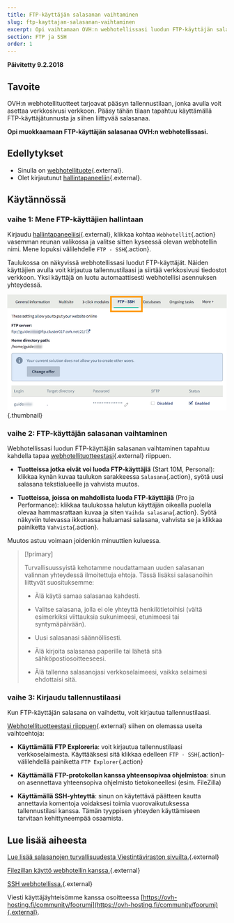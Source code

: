 ```yaml
---
title: FTP-käyttäjän salasanan vaihtaminen
slug: ftp-kayttajan-salasanan-vaihtaminen
excerpt: Opi vaihtamaan OVH:n webhotellissasi luodun FTP-käyttäjän salasana
section: FTP ja SSH
order: 1
---
```


**Päivitetty 9.2.2018**

## Tavoite

OVH:n webhotellituotteet tarjoavat pääsyn tallennustilaan, jonka avulla voit asettaa verkkosivusi verkkoon. Pääsy tähän tilaan tapahtuu käyttämällä FTP-käyttäjätunnusta ja siihen liittyvää salasanaa.

**Opi muokkaamaan FTP-käyttäjän salasanaa OVH:n webhotellissasi.**

## Edellytykset

- Sinulla on [webhotellituote](https://www.ovh-hosting.fi/webhotelli){.external}.
- Olet kirjautunut [hallintapaneeliin](https://www.ovh.com/auth/?action=gotomanager){.external}.

## Käytännössä

### vaihe 1: Mene FTP-käyttäjien hallintaan

Kirjaudu [hallintapaneeliisi](https://www.ovh.com/auth/?action=gotomanager){.external}, klikkaa kohtaa `Webhotellit`{.action} vasemman reunan valikossa ja valitse sitten kyseessä olevan webhotellin nimi. Mene lopuksi välilehdelle `FTP - SSH`{.action}.

Taulukossa on näkyvissä webhotellissasi luodut FTP-käyttäjät. Näiden käyttäjien avulla voit kirjautua tallennustilaasi ja siirtää verkkosivusi tiedostot verkkoon. Yksi käyttäjä on luotu automaattisesti webhotellisi asennuksen yhteydessä.

![ftppassword](images/change-ftp-password-step1.png){.thumbnail}

### vaihe 2: FTP-käyttäjän salasanan vaihtaminen

Webhotellissasi luodun FTP-käyttäjän salasanan vaihtaminen tapahtuu kahdella tapaa [webhotellituotteestasi](https://www.ovh-hosting.fi/webhotelli/){.external} riippuen.

- **Tuotteissa jotka eivät voi luoda FTP-käyttäjiä** (Start 10M, Personal): klikkaa kynän kuvaa taulukon sarakkeessa `Salasana`{.action}, syötä uusi salasana tekstialueelle ja vahvista muutos.

- **Tuotteissa, joissa on mahdollista luoda FTP-käyttäjiä** (Pro ja Performance): klikkaa taulukossa halutun käyttäjän oikealla puolella olevaa hammasrattaan kuvaa ja siten `Vaihda salasana`{.action}. Syötä näkyviin tulevassa ikkunassa haluamasi salasana, vahvista se ja klikkaa painiketta `Vahvista`{.action}.

Muutos astuu voimaan joidenkin minuuttien kuluessa.

> [!primary]
>
> Turvallisuussyistä kehotamme noudattamaan uuden salasanan valinnan yhteydessä ilmoitettuja ehtoja. Tässä lisäksi salasanoihin liittyvät suosituksemme:
>
> - Älä käytä samaa salasanaa kahdesti.
>
> - Valitse salasana, jolla ei ole yhteyttä henkilötietoihisi (vältä esimerkiksi viittauksia sukunimeesi, etunimeesi tai syntymäpäivään).
>
> - Uusi salasanasi säännöllisesti.
>
> - Älä kirjoita salasanaa paperille tai lähetä sitä sähköpostiosoitteeseesi.
>
> - Älä tallenna salasanojasi verkkoselaimeesi, vaikka selaimesi ehdottaisi sitä.
>

### vaihe 3: Kirjaudu tallennustilaasi

Kun FTP-käyttäjän salasana on vaihdettu, voit kirjautua tallennustilaasi.

[Webhotellituotteestasi riippuen](https://www.ovh-hosting.fi/webhotelli){.external} siihen on olemassa useita vaihtoehtoja:

- **Käyttämällä FTP Exploreria**: voit kirjautua tallennustilaasi verkkoselaimesta. Käyttääksesi sitä klikkaa edelleen `FTP - SSH`{.action}-välilehdellä painiketta `FTP Explorer`{.action}

- **Käyttämällä FTP-protokollan kanssa yhteensopivaa ohjelmistoa**: sinun on asennettava yhteensopiva ohjelmisto tietokoneellesi (esim. FileZilla)

- **Käyttämällä SSH-yhteyttä**: sinun on käytettävä päätteen kautta annettavia komentoja voidaksesi toimia vuorovaikutuksessa tallennustilasi kanssa. Tämän tyyppisen yhteyden käyttämiseen tarvitaan kehittyneempää osaamista.

## Lue lisää aiheesta

[Lue lisää salasanojen turvallisuudesta Viestintäviraston sivuilta.](https://www.viestintavirasto.fi/kyberturvallisuus/tietoturvanyt/2014/12/ttn201412031257.html){.external}

[Filezillan käyttö webhotellin kanssa.](https://docs.ovh.com/fi/hosting/webhotellit_filezilla_kayttoohje/){.external}

[SSH webhotellissa.](https://docs.ovh.com/fi/hosting/webhotellit_ssh_webhotellissa/){.external}

Viesti käyttäjäyhteisömme kanssa osoitteessa [https://ovh-hosting.fi/community/foorumi](https://ovh-hosting.fi/community/foorumi){.external}.